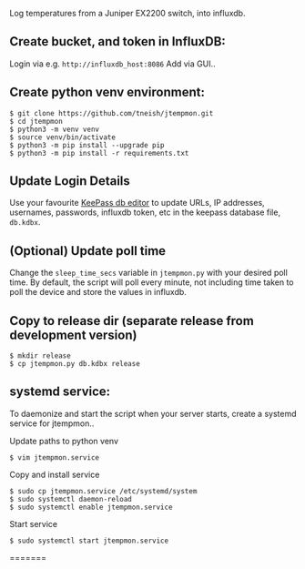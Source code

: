 Log temperatures from a Juniper EX2200 switch, into influxdb.

Create bucket, and token in InfluxDB:
-------------------------------------
Login via e.g. `http://influxdb_host:8086`
Add via GUI..

Create python venv environment:
-------------------------------
```
$ git clone https://github.com/tneish/jtempmon.git
$ cd jtempmon
$ python3 -m venv venv
$ source venv/bin/activate
$ python3 -m pip install --upgrade pip
$ python3 -m pip install -r requirements.txt
```

Update Login Details
--------------------
Use your favourite [KeePass db editor](https://keepass.info) to update URLs, IP addresses, usernames, passwords, influxdb token, etc in the keepass database file, `db.kdbx`.

(Optional) Update poll time
---------------------------
Change the `sleep_time_secs` variable in `jtempmon.py` with your desired poll time. By default, the script will poll every minute, not including time taken to poll the device and store the values in influxdb.

Copy to release dir (separate release from development version)
---------------------------------------------------------------
```
$ mkdir release
$ cp jtempmon.py db.kdbx release
```

systemd service:
------------------
To daemonize and start the script when your server starts, create a systemd service for jtempmon..

Update paths to python venv
```
$ vim jtempmon.service 
```

Copy and install service
```
$ sudo cp jtempmon.service /etc/systemd/system
$ sudo systemctl daemon-reload
$ sudo systemctl enable jtempmon.service 
```

Start service
```
$ sudo systemctl start jtempmon.service
```
=======





